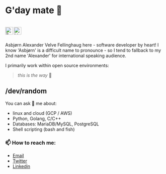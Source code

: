 # G'day mate 👋

<br />
<a href="https://twitter.com/assbear">
  <img align="left" alt="Twitter" width="24px" src="https://cdn.jsdelivr.net/npm/simple-icons@v3/icons/twitter.svg" />
</a>
<a href="https://www.linkedin.com/in/asbjornfellinghaug">
  <img align="left" alt="LinkedIn" width="24px" src="https://cdn.jsdelivr.net/npm/simple-icons@v3/icons/linkedin.svg" />
</a>
<br />
<br />

Asbjørn Alexander Velve Fellinghaug here - software developer by heart! I know 'Asbjørn' is a difficult name to pronounce - so I tend to fallback to my 2nd name 'Alexander' for international speaking audience.

I primarily work within open source environments:
> _this is the way_ 🖖


## /dev/random

You can ask 💬 me about:
- linux and cloud (GCP / AWS)
- Python, Golang, C/C++
- Databases: MariaDB/MySQL, PostgreSQL
- Shell scripting (bash and fish)



### 📫 How to reach me:

- [Email](mailto:asbjorn@fellinghaug.com)
- [Twitter](https://twitter.com/assbear)
- [Linkedin](https://www.linkedin.com/in/asbjornfellinghaug)

<!--
**asbjorn/asbjorn** is a ✨ _special_ ✨ repository because its `README.md` (this file) appears on your GitHub profile.

Here are some ideas to get you started:

- 🔭 I’m currently working on ...
- 🌱 I’m currently learning ...
- 👯 I’m looking to collaborate on ...
- 🤔 I’m looking for help with ...
- 💬 Ask me about ...
- 📫 How to reach me: ...
- 😄 Pronouns: ...
- ⚡ Fun fact: ...
-->
